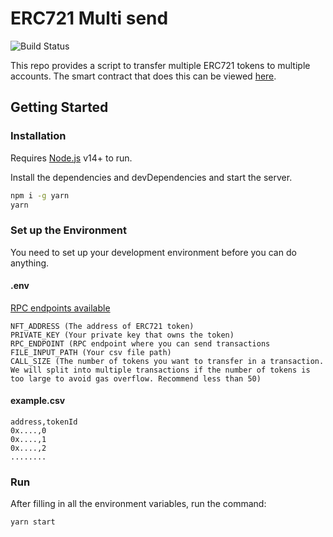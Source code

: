 # ERC721 Multi send

![Build Status](https://travis-ci.org/joemccann/dillinger.svg?branch=master)

This repo provides a script to transfer multiple ERC721 tokens to multiple accounts.
The smart contract that does this can be viewed [here](https://bscscan.com/address/0x411df77a6d8bf55c950222f289073bcc3c248a76#code).

## Getting Started
### Installation
Requires [Node.js](https://nodejs.org/) v14+ to run.

Install the dependencies and devDependencies and start the server.

```sh
npm i -g yarn
yarn
```
### Set up the Environment
You need to set up your development environment before you can do anything.

#### .env
[RPC endpoints available](https://docs.binance.org/smart-chain/developer/rpc.html)
```dosini
NFT_ADDRESS (The address of ERC721 token)
PRIVATE_KEY (Your private key that owns the token)
RPC_ENDPOINT (RPC endpoint where you can send transactions 
FILE_INPUT_PATH (Your csv file path)
CALL_SIZE (The number of tokens you want to transfer in a transaction. We will split into multiple transactions if the number of tokens is too large to avoid gas overflow. Recommend less than 50)
```
#### example.csv
```dosini
address,tokenId
0x....,0
0x....,1
0x....,2
........
```

### Run
After filling in all the environment variables, run the command:
```sh
yarn start
```

